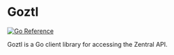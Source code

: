 # Goztl

[![Go Reference](https://pkg.go.dev/badge/github.com/zentralopensource/goztl.svg)](https://pkg.go.dev/github.com/zentralopensource/goztl)

Goztl is a Go client library for accessing the Zentral API.
